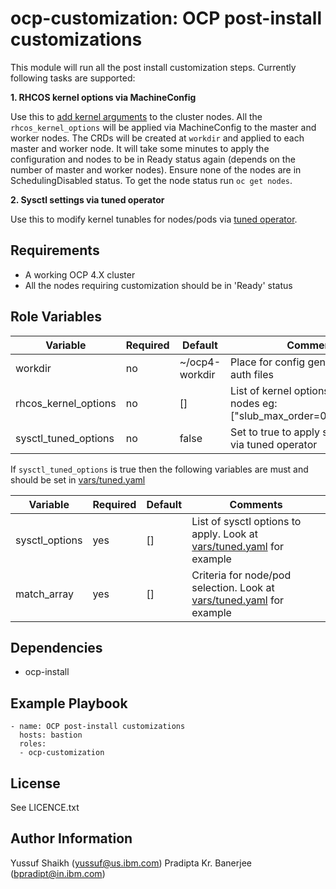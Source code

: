 ocp-customization: OCP post-install customizations
=========

This module will run all the post install customization steps. Currently following tasks are supported:

**1. RHCOS kernel options via MachineConfig**

Use this to [add kernel arguments](https://docs.openshift.com/container-platform/4.4/nodes/nodes/nodes-nodes-working.html#nodes-nodes-kernel-arguments_nodes-nodes-working) to the cluster nodes. All the `rhcos_kernel_options` will be applied via MachineConfig to the master and worker nodes. The CRDs will be created at `workdir` and applied to each master and worker node. It will take some minutes to apply the configuration and nodes to be in Ready status again (depends on the number of master and worker nodes). Ensure none of the nodes are in SchedulingDisabled status. To get the node status run `oc get nodes`.

**2. Sysctl settings via tuned operator**

Use this to modify kernel tunables for nodes/pods via [tuned operator](https://docs.openshift.com/container-platform/4.3/scalability_and_performance/using-node-tuning-operator.html).

Requirements
------------

 - A working OCP 4.X cluster
 - All the nodes requiring customization should be in 'Ready' status

Role Variables
--------------

| Variable                | Required | Default        | Comments                                    |
|-------------------------|----------|----------------|---------------------------------------------|
| workdir                 | no       | ~/ocp4-workdir | Place for config generation and auth files  |
| rhcos_kernel_options    | no       | []             | List of kernel options for RHCOS nodes eg: ["slub_max_order=0","loglevel=7"] |
| sysctl_tuned_options    | no       | false       | Set to true to apply sysctl options via tuned operator |


If `sysctl_tuned_options` is true then the following variables are must and should be set in [vars/tuned.yaml](./vars/tuned.yaml)

| Variable       | Required | Default        | Comments                                    |
|----------------|----------|----------------|---------------------------------------------|
| sysctl_options | yes      | []             | List of sysctl options to apply. Look at [vars/tuned.yaml](./vars/tuned.yaml) for example |
| match_array    | yes      | []             | Criteria for node/pod selection. Look at [vars/tuned.yaml](./vars/tuned.yaml) for example |

Dependencies
------------

 - ocp-install

Example Playbook
----------------

    - name: OCP post-install customizations
      hosts: bastion
      roles:
      - ocp-customization

License
-------

See LICENCE.txt

Author Information
------------------

Yussuf Shaikh (yussuf@us.ibm.com)
Pradipta Kr. Banerjee (bpradipt@in.ibm.com)
